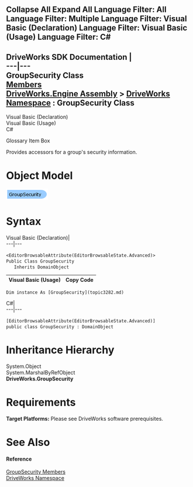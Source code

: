 Collapse All Expand All Language Filter: All  Language Filter: Multiple  Language Filter: Visual Basic (Declaration) Language Filter: Visual Basic (Usage) Language Filter: C#  
---  
DriveWorks SDK Documentation  |   
---|---  
GroupSecurity Class   
[Members](topic3283.md)   
[DriveWorks.Engine Assembly](topic2156.md) > [DriveWorks Namespace](topic2159.md) : GroupSecurity Class  
---  
  
Visual Basic (Declaration)    
Visual Basic (Usage)    
C# 

Glossary Item Box

Provides accessors for a group's security information. 

# Object Model

![](dotnetdiagramimages/image141.png)

# Syntax

Visual Basic (Declaration)|   
---|---  
      
    
    <EditorBrowsableAttribute(EditorBrowsableState.Advanced)>
    Public Class GroupSecurity 
       Inherits DomainObject  
  
Visual Basic (Usage)| Copy Code  
---|---  
      
    
    Dim instance As [GroupSecurity](topic3282.md)  
  
C#|   
---|---  
      
    
    [EditorBrowsableAttribute(EditorBrowsableState.Advanced)]
    public class GroupSecurity : DomainObject   
  
# Inheritance Hierarchy

System.Object  
System.MarshalByRefObject  
**DriveWorks.GroupSecurity**  


# Requirements

**Target Platforms:** Please see DriveWorks software prerequisites.

# See Also

#### Reference

[GroupSecurity Members](topic3283.md)   
[DriveWorks Namespace](topic2159.md)


